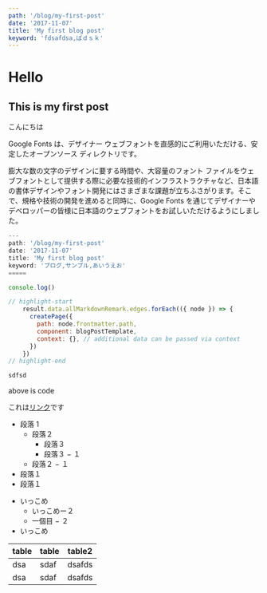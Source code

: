 ```yaml
---
path: '/blog/my-first-post'
date: '2017-11-07'
title: 'My first blog post'
keyword: 'fdsafdsa,ばｄｓｋ'
---
```


# Hello

## This is my first post

こんにちは

Google Fonts は、デザイナー ウェブフォントを直感的にご利用いただける、安定したオープンソース ディレクトリです。

膨大な数の文字のデザインに要する時間や、大容量のフォント ファイルをウェブフォントとして提供する際に必要な技術的インフラストラクチャなど、日本語の書体デザインやフォント開発にはさまざまな課題が立ちふさがります。そこで、規格や技術の開発を進めると同時に、Google Fonts を通じてデザイナーやデベロッパーの皆様に日本語のウェブフォントをお試しいただけるようにしました。

```javascript
---
path: '/blog/my-first-post'
date: '2017-11-07'
title: 'My first blog post'
keyword: 'ブログ,サンプル,あいうえお'
=====

console.log()

// highlight-start
    result.data.allMarkdownRemark.edges.forEach(({ node }) => {
      createPage({
        path: node.frontmatter.path,
        component: blogPostTemplate,
        context: {}, // additional data can be passed via context
      })
    })
// highlight-end

sdfsd
```

above is code

これは[リンク](http://safssd.com)です

- 段落 1
  - 段落２
    - 段落３
    - 段落３ − １
  - 段落２ − １
- 段落１
- 段落１

* いっこめ
  - いっこめー２
  - 一個目 − ２
* いっこめ

| table | table | table2 |
| ----- | ----- | ------ |
| dsa   | sdaf  | dsafds |
| dsa   | sdaf  | dsafds |
